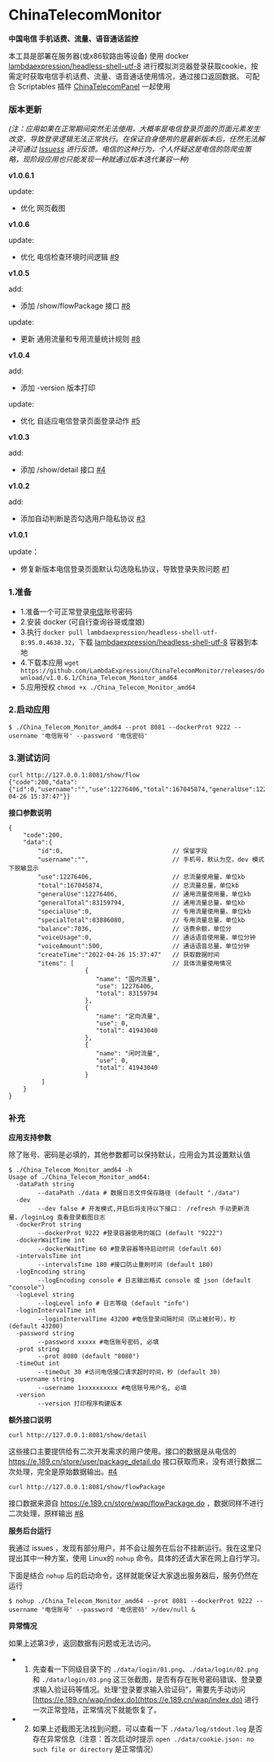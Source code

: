 # ChinaTelecomMonitor 
**中国电信 手机话费、流量、语音通话监控**

本工具是部署在服务器(或x86软路由等设备) 使用 docker [lambdaexpression/headless-shell-utf-8](https://hub.docker.com/r/lambdaexpression/headless-shell-utf-8) 进行模拟浏览器登录获取cookie，按需定时获取电信手机话费、流量、语音通话使用情况，通过接口返回数据。
可配合 Scriptables 插件 [ChinaTelecomPanel](https://lambdaexpression.github.io/ScriptablesComponent/ChinaTelecomPanel/) 一起使用


### 版本更新

*(注：应用如果在正常期间突然无法使用，大概率是电信登录页面的页面元素发生改变，导致登录逻辑无法正常执行。在保证自身使用的是最新版本后，任然无法解决可通过 [Issuess](https://github.com/LambdaExpression/ChinaTelecomMonitor/issues) 进行反馈。电信的这种行为，个人怀疑这是电信的防爬虫策略，现阶段应用也只能发现一种就通过版本迭代兼容一种)*

**v1.0.6.1**

update:
 - 优化 网页截图

**v1.0.6**

update:
 - 优化 电信检查环境时间逻辑 [#9](https://github.com/LambdaExpression/ChinaTelecomMonitor/issues/9)

**v1.0.5**

add:
 - 添加 /show/flowPackage 接口 [#8](https://github.com/LambdaExpression/ChinaTelecomMonitor/issues/8)

update:
 - 更新 通用流量和专用流量统计规则 [#8](https://github.com/LambdaExpression/ChinaTelecomMonitor/issues/8)

**v1.0.4**

add:
 - 添加 -version 版本打印

update:

 - 优化 自适应电信登录页面登录动作 [#5](https://github.com/LambdaExpression/ChinaTelecomMonitor/issues/5)

**v1.0.3**

add:
 - 添加 /show/detail 接口 [#4](https://github.com/LambdaExpression/ChinaTelecomMonitor/issues/4)

**v1.0.2**

add:
 - 添加自动判断是否勾选用户隐私协议 [#3](https://github.com/LambdaExpression/ChinaTelecomMonitor/issues/3)

**v1.0.1**

update：
 - 修复新版本电信登录页面默认勾选隐私协议，导致登录失败问题 [#1](https://github.com/LambdaExpression/ChinaTelecomMonitor/issues/1)

### 1.准备

- 1.准备一个可正常登录[电信](https://e.189.cn/wap/index.do)账号密码
- 2.安装 docker (可自行查询谷哥或度娘)
- 3.执行 `docker pull lambdaexpression/headless-shell-utf-8:95.0.4638.32`，下载 [lambdaexpression/headless-shell-utf-8](https://hub.docker.com/r/lambdaexpression/headless-shell-utf-8) 容器到本地
- 4.下载本应用 `wget https://github.com/LambdaExpression/ChinaTelecomMonitor/releases/download/v1.0.6.1/China_Telecom_Monitor_amd64`
- 5.应用授权 `chmod +x ./China_Telecom_Monitor_amd64`

### 2.启动应用

```
$ ./China_Telecom_Monitor_amd64 --prot 8081 --dockerProt 9222 --username '电信账号' --password '电信密码'
```

### 3.测试访问

```shell
curl http://127.0.0.1:8081/show/flow
{"code":200,"data":{"id":0,"username":"","use":12276406,"total":167045874,"generalUse":12276406,"generalTotal":83159794,"specialUse":0,"specialTotal":83886080,"balance":7036,"voiceUsage":0,"voiceAmount":500,"createTime":"2022-04-26 15:37:47"}}
```
**接口参数说明**

```
{
    "code":200,
    "data":{
        "id":0,                              // 保留字段
        "username":"",                       // 手机号，默认为空，dev 模式下脱敏显示
        "use":12276406,                      // 总流量使用量，单位kb
        "total":167045874,                   // 总流量总量，单位kb
        "generalUse":12276406,               // 通用流量使用量，单位kb
        "generalTotal":83159794,             // 通用流量总量，单位kb
        "specialUse":0,                      // 专用流量使用量，单位kb
        "specialTotal":83886080,             // 专用流量总量，单位kb
        "balance":7036,                      // 话费余额，单位分
        "voiceUsage":0,                      // 通话语音使用量，单位分钟
        "voiceAmount":500,                   // 通话语音总量，单位分钟
        "createTime":"2022-04-26 15:37:47"   // 获取数据时间
        "items": [                           // 具体流量使用情况
                     {
                        "name": "国内流量",
                        "use": 12276406,
                        "total": 83159794
                     },
                     {
                        "name": "定向流量",
                        "use": 0,
                        "total": 41943040
                     },
                     {
                        "name": "闲时流量",
                        "use": 0,
                        "total": 41943040
                     }
         ]
    }
}
```

### 补充

**应用支持参数**

除了账号、密码是必填的，其他参数都可以保持默认，应用会为其设置默认值

```shell
$ ./China_Telecom_Monitor_amd64 -h
Usage of ./China_Telecom_Monitor_amd64:
  -dataPath string
    	--dataPath ./data # 数据日志文件保存路径 (default "./data")
  -dev
    	--dev false # 开发模式,开启后将支持以下接口： /refresh 手动更新流量，/loginLog 查看登录截图日志
  -dockerProt string
    	--dockerProt 9222 #登录容器使用的端口 (default "9222")
  -dockerWaitTime int
    	--dockerWaitTime 60 #登录容器等待启动时间 (default 60)
  -intervalsTime int
    	--intervalsTime 180 #接口防止重刷时间 (default 180)
  -logEncoding string
    	--logEncoding console # 日志输出格式 console 或 json (default "console")
  -logLevel string
    	--logLevel info # 日志等级 (default "info")
  -loginIntervalTime int
    	--loginIntervalTime 43200 #电信登录间隔时间（防止被封号），秒 (default 43200)
  -password string
    	--password xxxxx #电信账号密码, 必填
  -prot string
    	--prot 8080 (default "8080")
  -timeOut int
    	--timeOut 30 #访问电信接口请求超时时间，秒 (default 30)
  -username string
    	--username 1xxxxxxxxxx #电信账号用户名, 必填
  -version
    	--version 打印程序构建版本

```

**额外接口说明**

```
curl http://127.0.0.1:8081/show/detail
```

这些接口主要提供给有二次开发需求的用户使用。接口的数据是从电信的 https://e.189.cn/store/user/package_detail.do 接口获取而来，没有进行数据二次处理，完全是原始数据输出。[#4](https://github.com/LambdaExpression/ChinaTelecomMonitor/issues/4)


```
curl http://127.0.0.1:8081/show/flowPackage
```

接口数据来源自 https://e.189.cn/store/wap/flowPackage.do ，数据同样不进行二次处理，原样输出 [#8](https://github.com/LambdaExpression/ChinaTelecomMonitor/issues/8#issuecomment-1165158557)

**服务后台运行**

我通过 issues ，发现有部分用户，并不会让服务在后台不挂断运行。我在这里只提出其中一种方案，使用 Linux的 `nohup` 命令。具体的还请大家在网上自行学习。

下面是结合 `nohup` 后的启动命令，这样就能保证大家退出服务器后，服务仍然在运行
```
$ nohup ./China_Telecom_Monitor_amd64 --prot 8081 --dockerProt 9222 --username '电信账号' --password '电信密码' >/dev/null &
```

**异常情况**

如果上述第3步，返回数据有问题或无法访问。
- 1. 先查看一下同级目录下的 `./data/login/01.png`、`./data/login/02.png` 和 `./data/login/03.png` 这三张截图，是否有存在账号密码错误、登录要求输入验证码等情况。处理“登录要求输入验证码”，需要先手动访问 [https://e.189.cn/wap/index.do](https://e.189.cn/wap/index.do) 进行一次正常登陆，正常情况下就能恢复了。
- 2. 如果上述截图无法找到问题，可以查看一下 `./data/log/stdout.log` 是否存在异常信息（注意：首次启动时提示 `open ./data/cookie.json: no such file or directory` 是正常情况）

